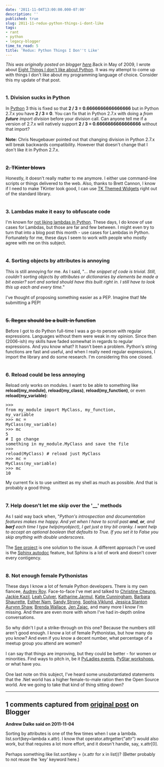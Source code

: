 ```yaml
---
date: '2011-11-04T13:00:00.000-07:00'
description: ''
published: true
slug: 2011-11-redux-python-things-i-dont-like
tags:
- rant
- python
- legacy-blogger
time_to_read: 5
title: 'Redux: Python Things I Don''t Like'
---
```


*This was originally posted on blogger [here](https://pydanny.blogspot.com/2011/11/redux-python-things-i-dont-like.html)*.Back in May of 2009, I wrote about <a href="http://pydanny.blogspot.com/2009/05/eight-things-i-dont-like-about-python.html">Eight Things I don't like about Python</a>. It was my attempt to come up with things I don't like about my programming language of choice. Consider this my update of that post.<br /><br /><h3>1. Division sucks in Python</h3>In <a href="http://python.org">Python</a> 3 this is fixed so that <b>2 / 3 = 0.6666666666666666</b> but in Python 2.7.x you have <b>2 / 3 = 0</b>. You can fix that in Python 2.7.x with doing a <i>from __future__ import division</i> before your division call. Can anyone tell me if a version of 2.7.x will natively support <b>2 / 3 = 0.6666666666666666</b> without that import?<br /><br /><b>Note:</b> Chris Neugebauer pointed out that changing division in Python 2.7.x will break backwards compatibility. However that doesn't change that I don't like it in Python 2.7.x.<br /><br /><h3><strike>2. TKinter blows</strike></h3>Honestly, it doesn't really matter to me anymore. I either use command-line scripts or things delivered to the web. Also, thanks to Brett Cannon, I know if I need to make TKinter look good, I can use <a href="http://docs.python.org/library/ttk.html">TK Themed Widgets</a> right out of the standard library.<br /><br /><h3>3. Lambdas make it easy to obfuscate code</h3>I'm known for <a href="http://pydanny.blogspot.com/2007/07/lambdas-no-more.html">not liking lambdas in Python</a>. These days, I do know of use cases for Lambdas, but those are far and few between. I might even try to turn that into a blog post this month - use cases for Lambdas in Python. Fortunately for me, these days I seem to work with people who mostly agree with me on this subject.<br /><br /><h3>4. Sorting objects by attributes is annoying</h3>This is still annoying for me. As I said, "<i>... the snippet of code is trivial. Still, couldn't sorting objects by attributes or dictionaries by elements be made a bit easier? sort and sorted should have this built right in. I still have to look this up each and every time.</i>"<br /><br />I've thought of proposing something easier as a PEP. Imagine that! Me submitting a PEP!<br /><br /><h3><strike>5. Regex should be a built-in function</strike></h3>Before I got to do Python full-time I was a go-to person with regular expressions. Languages without them were weak in my opinion. Since then (2006-ish) my skills have faded somewhat in regards to regular expressions. And you know what? It hasn't been a problem. Python's string functions are fast and useful, and when I really need regular expressions, I import the library and do some research. I'm considering this one closed.<br /><br /><h3>6. Reload could be less annoying</h3>Reload only works on modules. I want to be able to something like <b>reload(my_module)</b>, <b>reload(my_class)</b>, <b>reload(my_function)</b>, or even <b>reload(my_variable)</b>:<br /><pre class="prettyprint-py">>>> from my_module import MyClass, my_function, my_variable<br />>>> mc = MyClass(my_variable)<br />>>> mc <br />5<br /># I go change something in my_module.MyClass and save the file<br />>>> reload(MyClass) # reload just MyClass<br />>>> mc = MyClass(my_variable)<br />>>> mc <br />10<br /></pre>My current fix is to use unittest as my shell as much as possible. And that is probably a good thing.<br /><br /><h3>7. Help doesn't let me skip over the '__' methods</h3>As I said way back when, "<i>Python's introspection and documentation features makes me happy. And yet when I have to scroll past __and__, __or__, and __barf__ each time I type help(myobject), I get just a tiny bit cranky. I want help to accept an optional boolean that defaults to True. If you set it to False you skip anything with double underscores.</i><br /><br />The <a href="https://github.com/inky/see">See project</a> is one solution to the issue. A different approach I've used is the <a href="http://sphinx.pocoo.org/ext/autodoc.html">Sphinx autodoc</a> feature, but Sphinx is a lot of work and doesn't cover every contigency.<br /><br /><h3>8. Not enough female Pythonistas</h3>These days I know a lot of female Python developers. There is my own fiancee, <a href="http://twitter.com/audreyr">Audrey Roy</a>. Face-to-face I've met and talked to <a href="http://twitter.com/webdevgirl">Christine Cheung</a>, <a href="http://twitter.com/jackiekazil">Jackie Kazil</a>, <a href="https://twitter.com/leahculver">Leah Culver</a>, <a href="https://twitter.com/kjam">Katharine Jarmul</a>, <a href="https://twitter.com/kcunning">Katie Cunningham</a>, <a href="https://twitter.com/bshaurette">Barbara Shaurette</a>, <a href="https://twitter.com/estherbester">Esther Nam</a>, <a href="http://www.twitter.com/sandymahalo">Sandy Strong</a>, <a href="http://www.twitter.com/backcode">Sophia Viklund</a>, <a href="http://www.twitter.com/tiny_mouse">Jessica Stanton</a> <a href="http://www.twitter.com/aurynn">Aurynn Shaw</a>, <a href="https://twitter.com/br3nda">Brenda Wallace</a>, <a href="https://twitter.com/jenofdoom">Jen Zajac</a>, and many more I know I'm missing. And there are even more with whom I've had in-depth online conversations.<br /><br />So why didn't I put a strike-through on this one? Because the numbers still aren't good enough. I know a lot of female Pythonistas, but how many do you know? And even if you know a decent number, what percentage of a meetup group you attend are women?<br /><br />I can say that things are improving, but they could be better - for women or minorities. Find ways to pitch in, be it <a href="http://pyladies.com/events/">PyLadies events</a>, <a href="http://pystar.org/">PyStar workshops</a>, or what have you. <br /><br />One last note on this subject, I've heard some unsubstantiated statements that the .Net world has a higher female-to-male ration then the Open Source world. Are we going to take that kind of thing sitting down?

---

## 1 comments captured from [original post](https://pydanny.blogspot.com/2011/11/redux-python-things-i-dont-like.html) on Blogger

**Andrew Dalke said on 2011-11-04**

Sorting by attributes is one of the few times when I use a lambda. list.sort(key=lambda x.attr). I know that operator.attrgetter(&quot;attr&quot;) would also work, but that requires a lot more effort, and it doesn't handle, say, x.attr[0].<br /><br />Perhaps something like list.sort(key = (x.attr for x in list))? (Better probably to not reuse the 'key' keyword here.)

